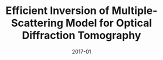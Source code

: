 ---
title: "Efficient Inversion of Multiple-Scattering Model for Optical Diffraction Tomography"
collection: publications
permalink: /publication/2017-01-Efficient-Inversion-of-Multiple-Scattering-Model-for-Optical-Diffraction-Tomography
category: 'journal'
date: 2017-01
venue: 'Optics Express'
citation: ' E. Soubies,  Pham T.-a.,  M. Unser, &quot;Efficient Inversion of Multiple-Scattering Model for Optical Diffraction Tomography.&quot; <i>Optics Express</i>, 25, 8, 21786--21800, September 2017.'
---